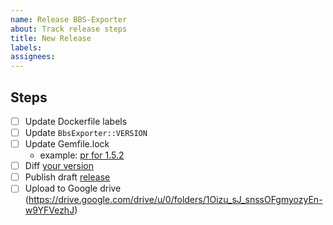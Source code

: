 ```yaml
---
name: Release BBS-Exporter
about: Track release steps
title: New Release
labels: 
assignees:
---
```


## Steps

- [ ] Update Dockerfile labels
- [ ] Update `BbsExporter::VERSION`
- [ ] Update Gemfile.lock
	- example: [pr for 1.5.2](https://github.com/github/bbs-exporter/pull/732/files)
- [ ] Diff [your version](https://github.com/github/bbs-exporter/issues/532#issuecomment-547537436)
- [ ] Publish draft [release](https://github.com/github/bbs-exporter/issues/706#issue-887613769)
- [ ] Upload to Google drive (https://drive.google.com/drive/u/0/folders/1Oizu_sJ_snssOFgmyozyEn-w9YFVezhJ)